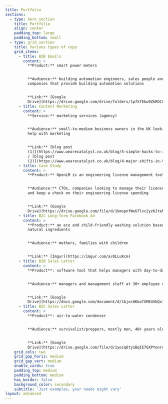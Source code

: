 ```yaml
---
title: Portfolio
sections:
  - type: hero_section
    title: Portfolio
    align: center
    padding_top: large
    padding_bottom: small
  - type: grid_section
    title: Various types of copy
    grid_items:
      - title: B2B Emails
        content: >
          **Product:** smart power meters


          **Audience:** building automation engineers, sales people and CTOs of
          companies that provide building automation solutions


          **Link:** [Google
          Drive](https://drive.google.com/drive/folders/1pfXfEkw9ZkROCCX0H53TmvH80NOY5C2L?usp=sharing)
      - title: Content Marketing
        content: >
          **Service:** marketing services (agency)


          **Audience:** small-to-medium business owners in the UK looking for
          help with marketing


          **Link:** [blog post
          (1)](https://www.wearecatalyst.co.uk/blog/5-simple-hacks-to-increase-your-conversion-rate-today)
          / [blog post
          (2)](https://www.wearecatalyst.co.uk/blog/4-major-shifts-in-the-b2b-sales-process-and-how-you-can-adapt)
      - title: Case Study
        content: >
          **Product:** OpenLM is an engineering license management tool


          **Audience:** CTOs, companies looking to manage their license servers
          and keep a check on their engineering license spending


          **Link:** [Google
          Drive](https://drive.google.com/file/d/1kmspnfWxU7lvc2yzKJtehLOTtiZoRfrb/view?usp=sharing)
      - title: B2C Long-form Facebook Ad
        content: >
          **Product:** an eco and child-friendly washing solution based on
          natural ingredients


          **Audience:** mothers, families with children


          **Link:** [Imgur](https://imgur.com/a/0LLuKcm)
      - title: B2B Sales Letter
        content: >
          **Product**: software tool that helps managers with day-to-day tasks


          **Audience:** managers and management staff at 30+ employee companies


          **Link:** [Google
          Drive](https://docs.google.com/document/d/1bjorAKbofGME4VbQx7PzJrUndgSNNZeHfettzicbwUc/edit?usp=sharing)
      - title: B2C Sales Letter
        content: >
          **Product**: air-to-water condenser


          **Audience:** survivalist/preppers, mostly men, 40+ years old


          **Link:** [Google
          Drive](https://drive.google.com/file/d/1yozq6ty1BqIE7GXPYonrqaln0JE-IkJa/view?usp=sharing)
    grid_cols: two
    grid_gap_horiz: medium
    grid_gap_vert: medium
    enable_cards: true
    padding_top: medium
    padding_bottom: medium
    has_border: false
    background_color: secondary
    subtitle: 'Just examples, your needs might vary'
layout: advanced
---
```

